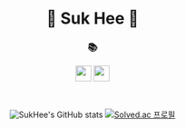 <div align="center">
    
# 👋 Suk Hee 👋

### 📚

[<img src="https://img.shields.io/badge/Tistory-000000?style=for-the-badge&logo=Tistory&logoColor=white" height="28">](https://88dldl.tistory.com/)
[<img src="https://img.shields.io/badge/Velog-20C997?style=flat-square&logo=Velog&logoColor=white" height="28">](https://velog.io/@88dldl/posts)


<br>

![SukHee's GitHub stats](https://github-readme-stats.vercel.app/api?username=88dldl&show_icons=true&theme=radical)
[![Solved.ac 프로필](http://mazassumnida.wtf/api/v2/generate_badge?boj=yoriyori3211)](https://solved.ac/yoriyori3211)

<br>
